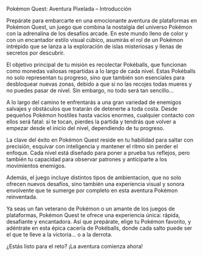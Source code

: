 Pokémon Quest: Aventura Pixelada – Introducción

Prepárate para embarcarte en una emocionante aventura de plataformas en Pokémon Quest, un juego que combina la nostalgia del universo Pokémon con la adrenalina de los desafíos arcade. En este mundo lleno de color y con un encantador estilo visual cúbico, asumirás el rol de un Pokémon intrépido que se lanza a la exploración de islas misteriosas y llenas de secretos por descubrir.

El objetivo principal de tu misión es recolectar Pokéballs, que funcionan como monedas valiosas repartidas a lo largo de cada nivel. Estas Pokéballs no solo representan tu progreso, sino que también son esenciales para desbloquear nuevas zonas, debido a que si no las recojes todas mueres y no puedes pasar de nivel. Sin embargo, no todo será tan sencillo…

A lo largo del camino te enfrentarás a una gran variedad de enemigos salvajes y obstáculos que tratarán de detenerte a toda costa. Desde pequeños Pokémon hostiles hasta vacios enormes, cualquier contacto con ellos será fatal: si te tocan, pierdes la partida y tendrás que volver a empezar desde el inicio del nivel, dependiendo de tu progreso.

La clave del éxito en Pokémon Quest reside en tu habilidad para saltar con precisión, esquivar con inteligencia y mantener el ritmo sin perder el enfoque. Cada nivel está diseñado para poner a prueba tus reflejos, pero también tu capacidad para observar patrones y anticiparte a los movimientos enemigos.

Además, el juego incluye distintos tipos de ambientacion, que no solo ofrecen nuevos desafíos, sino también una experiencia visual y sonora envolvente que te sumerge por completo en esta aventura Pokémon reinventada.

Ya seas un fan veterano de Pokémon o un amante de los juegos de plataformas, Pokémon Quest te ofrece una experiencia única: rápida, desafiante y encantadora. Así que prepárate, elige tu Pokémon favorito, y adéntrate en esta épica cacería de Pokéballs, donde cada salto puede ser el que te lleve a la victoria… o a la derrota.

¿Estás listo para el reto? ¡La aventura comienza ahora!
